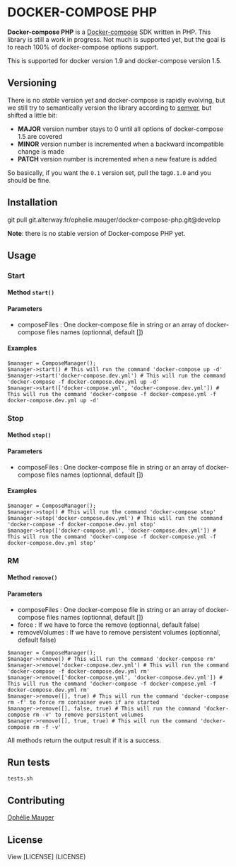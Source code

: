DOCKER-COMPOSE PHP
==================

**Docker-compose PHP** is a [Docker-compose](https://docs.docker.com/compose/) SDK written in PHP. This library is still a work in progress.
Not much is supported yet, but the goal is to reach 100% of docker-compose options support.

This is supported for docker version 1.9 and docker-compose version 1.5.

Versioning
----------

There is no *stable* version yet and docker-compose is rapidly evolving, but we still try to semantically version the library according to [semver](http://semver.org/), but shifted a little bit:

* **MAJOR** version number stays to 0 until all options of docker-compose 1.5 are covered
* **MINOR** version number is incremented when a backward incompatible change is made
* **PATCH** version number is incremented when a new feature is added

So basically, if you want the `0.1` version set, pull the tag`0.1.0` and you should be fine.

Installation
------------

git pull git.alterway.fr/ophelie.mauger/docker-compose-php.git@develop

**Note**: there is no stable version of Docker-compose PHP yet.

Usage
-----

### Start
#### Method `start()`

#### Parameters
* composeFiles : One docker-compose file in string or an array of docker-compose files names (optionnal, default [])

#### Examples
```
$manager = ComposeManager();
$manager->start() # This will run the command 'docker-compose up -d'
$manager->start('docker-compose.dev.yml') # This will run the command 'docker-compose -f docker-compose.dev.yml up -d'
$manager->start(['docker-compose.yml', 'docker-compose.dev.yml']) # This will run the command 'docker-compose -f docker-compose.yml -f docker-compose.dev.yml up -d'
```

### Stop
#### Method `stop()`

#### Parameters
* composeFiles : One docker-compose file in string or an array of docker-compose files names (optionnal, default [])

#### Examples
```
$manager = ComposeManager();
$manager->stop() # This will run the command 'docker-compose stop'
$manager->stop('docker-compose.dev.yml') # This will run the command 'docker-compose -f docker-compose.dev.yml stop'
$manager->stop(['docker-compose.yml', 'docker-compose.dev.yml']) # This will run the command 'docker-compose -f docker-compose.yml -f docker-compose.dev.yml stop'
```

### RM
#### Method `remove()`

#### Parameters
* composeFiles : One docker-compose file in string or an array of docker-compose files names (optionnal, default [])
* force : If we have to force the remove (optionnal, default false)
* removeVolumes : If we have to remove persistent volumes (optionnal, default false)
```
$manager = ComposeManager();
$manager->remove() # This will run the command 'docker-compose rm'
$manager->remove('docker-compose.dev.yml') # This will run the command 'docker-compose -f docker-compose.dev.yml rm'
$manager->remove(['docker-compose.yml', 'docker-compose.dev.yml']) # This will run the command 'docker-compose -f docker-compose.yml -f docker-compose.dev.yml rm'
$manager->remove([], true) # This will run the command 'docker-compose rm -f' to force rm container even if are started
$manager->remove([], false, true) # This will run the command 'docker-compose rm -v' to remove persistent volumes
$manager->remove([], true, true) # This will run the command 'docker-compose rm -f -v'
```

All methods return the output result if it is a success.

Run tests
---------
```
tests.sh
```

Contributing
------------
[Ophélie Mauger](https://github.com/omauger)

License
-------

View [LICENSE] (LICENSE)
